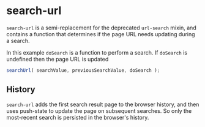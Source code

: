 search-url
=============

`search-url` is a semi-replacement for the deprecated `url-search` mixin, and contains a function that determines if the page URL needs updating during a search.

In this example `doSearch` is a function to perform a search. If `doSearch` is undefined then the page URL is updated

```js
searchUrl( searchValue, previousSearchValue, doSearch );
```

## History
`search-url` adds the first search result page to the browser history, and then uses push-state to update the page on subsequent searches. So only the most-recent
search is persisted in the browser's history.
